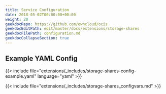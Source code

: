 ```yaml
---
title: Service Configuration
date: 2018-05-02T00:00:00+00:00
weight: 20
geekdocRepo: https://github.com/owncloud/ocis
geekdocEditPath: edit/master/docs/extensions/storage-shares
geekdocFilePath: configuration.md
geekdocCollapseSection: true
---
```


## Example YAML Config

{{< include file="extensions/_includes/storage-shares-config-example.yaml"  language="yaml" >}}

{{< include file="extensions/_includes/storage-shares_configvars.md" >}}
